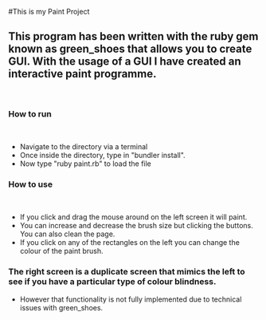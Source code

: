 #This is my Paint Project
​
## This program has been written with the ruby gem known as green_shoes that allows you to create GUI. With the usage of a GUI I have created an interactive paint programme.
​
### How to run
​
- Navigate to the directory via a terminal
- Once inside the directory, type in "bundler install".
- Now type "ruby paint.rb" to load the file
​
### How to use
​
- If you click and drag the mouse around on the left screen it will paint.
- You can increase and decrease the brush size but clicking the buttons. You can also clean the page.
- If you click on any of the rectangles on the left you can change the colour of the paint brush.
​
### The right screen is a duplicate screen that mimics the left to see if you have a particular type of colour blindness.
 
- However that functionality is not fully implemented due to technical issues with green_shoes.